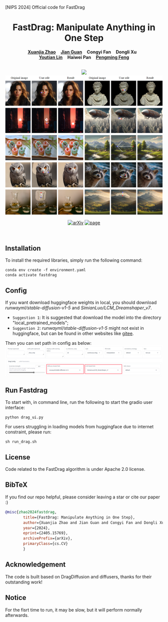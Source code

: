 [NIPS 2024] Official code for FastDrag
<p align="center">
  <h1 align="center">FastDrag: Manipulate Anything in One Step</h1>
  <p align="center">
    <a href=""><strong>Xuanjia Zhao</strong></a>
    &nbsp;&nbsp;
    <a href="https://scholar.google.com/citations?hl=en&user=wf60G1sAAAAJ"><strong>Jian Guan</strong></a>
    &nbsp;&nbsp;
    <strong>Congyi Fan</strong>
    &nbsp;&nbsp;
    <strong>Dongli Xu</strong>
    &nbsp;&nbsp;
    <br>
    <a href="https://linyou.github.io/"><strong>Youtian Lin</strong></a>
    &nbsp;&nbsp;
    <strong>Haiwei Pan</strong>
    &nbsp;&nbsp;
    <a href="https://scholar.google.com/citations?hl=en&user=O51mMKgAAAAJ"><strong>Pengming Feng</strong></a>
  </p>
  <br>
  <div align="center">
    <img src="./release-doc/asset/overall-method-structure_v12.png", width="700">
  </div>
  <div align="center">
    <img src="./release-doc/asset/more_results2.png", width="700">
  </div>
  <!-- <div align="center">
    <video controls width="700">
        <source src="https://fastdrag-site.github.io/program.mp4" type="video/mp4" />
    </video>
  </div> -->
  <p align="center">
    <a href="https://arxiv.org/abs/2405.15769"><img alt='arXiv' src="https://img.shields.io/badge/arXiv-2405.15769-red"></a>
    <a href="https://fastdrag-site.github.io/"><img alt='page' src="https://img.shields.io/badge/Project-Website-orange"></a>
    <!-- <a href=""><img alt='Twitter' src="https://img.shields.io/badge/Nips-poster-blue"></a> -->
  </p>
  <br>
</p>



## Installation

To install the required libraries, simply run the following command:
```
conda env create -f environment.yaml
conda activate fastdrag
```

## Config
If you want download huggingface weights in local, you should download *runwayml/stable-diffusion-v1-5* and *SimianLuo/LCM_Dreamshaper_v7*.
- ```Suggestion 1```: It is suggested that download the model into the directory "local\_pretrained\_models";
- ```Suggestion 2```: *runwayml/stable-diffusion-v1-5* might not exist in huggingface, but can be found in other websites like [gitee](https://ai.gitee.com/hf-models/runwayml/stable-diffusion-v1-5/tree/main). 

Then you can set path in config as below:
![config](./release-doc/asset/config.png)


## Run Fastdrag
To start with, in command line, run the following to start the gradio user interface:
```
python drag_ui.py
```
For users struggling in loading models from huggingface due to internet constraint, please run:
```
sh run_drag.sh
```


## License
Code related to the FastDrag algorithm is under Apache 2.0 license.


## BibTeX
If you find our repo helpful, please consider leaving a star or cite our paper :)
```bibtex
@misc{zhao2024fastdrag,
        title={FastDrag: Manipulate Anything in One Step}, 
        author={Xuanjia Zhao and Jian Guan and Congyi Fan and Dongli Xu and Youtian Lin and Haiwei Pan and Pengming Feng},
        year={2024},
        eprint={2405.15769},
        archivePrefix={arXiv},
        primaryClass={cs.CV}
        }
```




<!-- ## 🔧Common Issues and Solutions
1) For users struggling in loading models from huggingface due to internet constraint, please 1) follow this [links](https://zhuanlan.zhihu.com/p/475260268) and download the model into the directory "local\_pretrained\_models"; 2) Run "drag\_ui.py" and select the directory to your pretrained model in "Algorithm Parameters -> Base Model Config -> Diffusion Model Path". -->


## Acknowledgement
The code is built based on DragDiffusion and diffusers, thanks for their outstanding work!

## Notice
For the fisrt time to run, it may be slow, but it will perform normally afterwards.
